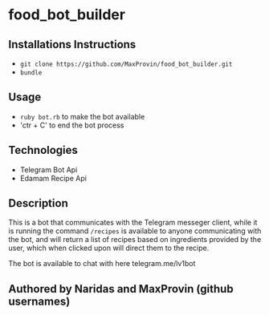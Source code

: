 # food_bot_builder

## Installations Instructions
- `git clone https://github.com/MaxProvin/food_bot_builder.git`
- `bundle`

## Usage
- `ruby bot.rb` to make the bot available
- 'ctr + C' to end the bot process

## Technologies
- Telegram Bot Api
- Edamam Recipe Api

## Description
This is a bot that communicates with the Telegram messeger client, while it is running the command `/recipes` is available to anyone communicating with the bot, and will return a list of recipes based on ingredients provided by the user, which when clicked upon will direct them to the recipe.

The bot is available to chat with here telegram.me/lv1bot

## Authored by Naridas and MaxProvin (github usernames)
